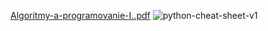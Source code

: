 [Algoritmy-a-programovanie-I..pdf](https://github.com/user-attachments/files/18740129/Algoritmy-a-programovanie-I.pdf)
![python-cheat-sheet-v1](https://github.com/user-attachments/assets/4f2f2138-1924-4d4b-ba58-7f2732a7ff27)
